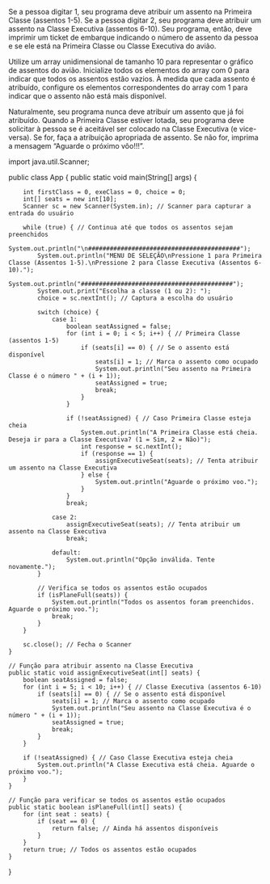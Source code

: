 


Se a pessoa digitar 1, seu programa deve atribuir um assento na Primeira Classe (assentos 1-5). Se a
pessoa digitar 2, seu programa deve atribuir um assento na Classe Executiva (assentos 6-10). Seu
programa, então, deve imprimir um ticket de embarque indicando o número de assento da pessoa e se
ele está na Primeira Classe ou Classe Executiva do avião.

Utilize um array unidimensional de tamanho 10 para representar o gráfico de assentos do avião. Inicialize
todos os elementos do array com 0 para indicar que todos os assentos estão vazios. À medida que cada
assento é atribuído, configure os elementos correspondentes do array com 1 para indicar que o assento
não está mais disponível.

Naturalmente, seu programa nunca deve atribuir um assento que já foi atribuído. Quando a Primeira
Classe estiver lotada, seu programa deve solicitar à pessoa se é aceitável ser colocado na Classe
Executiva (e vice-versa). Se for, faça a atribuição apropriada de assento. Se não for, imprima a
mensagem “Aguarde o próximo vôo!!!”.


import java.util.Scanner;

public class App {
    public static void main(String[] args) {

        int firstClass = 0, exeClass = 0, choice = 0;
        int[] seats = new int[10];
        Scanner sc = new Scanner(System.in); // Scanner para capturar a entrada do usuário

        while (true) { // Continua até que todos os assentos sejam preenchidos
            System.out.println("\n##########################################");
            System.out.println("MENU DE SELEÇÃO\nPressione 1 para Primeira Classe (Assentos 1-5).\nPressione 2 para Classe Executiva (Assentos 6-10).");
            System.out.println("##########################################");
            System.out.print("Escolha a classe (1 ou 2): ");
            choice = sc.nextInt(); // Captura a escolha do usuário

            switch (choice) {
                case 1:
                    boolean seatAssigned = false;
                    for (int i = 0; i < 5; i++) { // Primeira Classe (assentos 1-5)
                        if (seats[i] == 0) { // Se o assento está disponível
                            seats[i] = 1; // Marca o assento como ocupado
                            System.out.println("Seu assento na Primeira Classe é o número " + (i + 1));
                            seatAssigned = true;
                            break;
                        }
                    }

                    if (!seatAssigned) { // Caso Primeira Classe esteja cheia
                        System.out.println("A Primeira Classe está cheia. Deseja ir para a Classe Executiva? (1 = Sim, 2 = Não)");
                        int response = sc.nextInt();
                        if (response == 1) {
                            assignExecutiveSeat(seats); // Tenta atribuir um assento na Classe Executiva
                        } else {
                            System.out.println("Aguarde o próximo voo.");
                        }
                    }
                    break;

                case 2:
                    assignExecutiveSeat(seats); // Tenta atribuir um assento na Classe Executiva
                    break;

                default:
                    System.out.println("Opção inválida. Tente novamente.");
            }

            // Verifica se todos os assentos estão ocupados
            if (isPlaneFull(seats)) {
                System.out.println("Todos os assentos foram preenchidos. Aguarde o próximo voo.");
                break;
            }
        }

        sc.close(); // Fecha o Scanner
    }

    // Função para atribuir assento na Classe Executiva
    public static void assignExecutiveSeat(int[] seats) {
        boolean seatAssigned = false;
        for (int i = 5; i < 10; i++) { // Classe Executiva (assentos 6-10)
            if (seats[i] == 0) { // Se o assento está disponível
                seats[i] = 1; // Marca o assento como ocupado
                System.out.println("Seu assento na Classe Executiva é o número " + (i + 1));
                seatAssigned = true;
                break;
            }
        }

        if (!seatAssigned) { // Caso Classe Executiva esteja cheia
            System.out.println("A Classe Executiva está cheia. Aguarde o próximo voo.");
        }
    }

    // Função para verificar se todos os assentos estão ocupados
    public static boolean isPlaneFull(int[] seats) {
        for (int seat : seats) {
            if (seat == 0) {
                return false; // Ainda há assentos disponíveis
            }
        }
        return true; // Todos os assentos estão ocupados
    }
}
